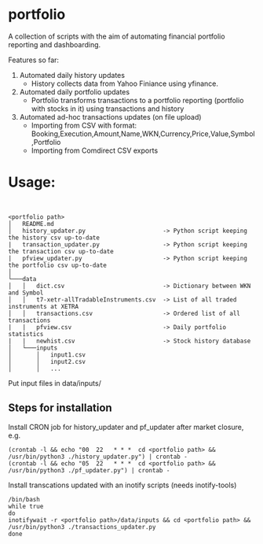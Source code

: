 # portfolio

A collection of scripts with the aim of automating financial portfolio reporting and dashboarding.

Features so far:
1. Automated daily history updates
   * History collects data from Yahoo Finiance using yfinance.
2. Automated daily portfolio updates
   * Portfolio transforms transactions to a portfolio reporting (portfolio with stocks in it) using transactions and history
3. Automated ad-hoc transactions updates (on file upload)
   * Importing from CSV with format: Booking,Execution,Amount,Name,WKN,Currency,Price,Value,Symbol,Portfolio
   * Importing from Comdirect CSV exports

# Usage:

```


<portfolio path>
│   README.md
│   history_updater.py                      -> Python script keeping the history csv up-to-date
|   transaction_updater.py                  -> Python script keeping the transaction csv up-to-date
|   pfview_updater.py                       -> Python script keeping the portfolio csv up-to-date
│
└───data
│   │   dict.csv                            -> Dictionary between WKN and Symbol
│   │   t7-xetr-allTradableInstruments.csv  -> List of all traded instruments at XETRA
│   │   transactions.csv                    -> Ordered list of all transactions
|   |   pfview.csv                          -> Daily portfolio statistics
|   |   newhist.csv                         -> Stock history database
│   └───inputs
│       │   input1.csv
│       │   input2.csv
│       │   ...
```

<p> Put input files in data/inputs/ </p>

## Steps for installation 
Install CRON job for history_updater and pf_updater after market closure, e.g.

    (crontab -l && echo "00  22   * * *  cd <portfolio path> && /usr/bin/python3 ./history_updater.py") | crontab -
    (crontab -l && echo "05  22   * * *  cd <portfolio path> && /usr/bin/python3 ./pf_updater.py") | crontab -

<p> Install transcations updated with an inotify scripts (needs inotify-tools) </p>
    
    /bin/bash
    while true 
    do 
    inotifywait -r <portfolio path>/data/inputs && cd <portfolio path> && /usr/bin/python3 ./transactions_updater.py
    done
